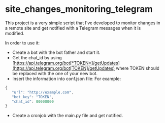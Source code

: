 # site_changes_monitoring_telegram

This project is a very simple script that I've developed to monitor changes in a remote site and get notified with a Telegram messages when it is modified.

In order to use it:

+ Create a bot with the bot father and start it.
+ Get the chat_id by using [https://api.telegram.org/bot[*TOKEN*]/getUpdates](https://api.telegram.org/bot[TOKEN]/getUpdates) where TOKEN should be replaced with the one of your new bot.
+ Insert the information into conf.json file:
 For example:
 ``` javascript
 {
    "url": "http://example.com",
    "bot_key": "TOKEN",
    "chat_id": 00000000
} 
```
+ Create a cronjob with the main.py file and get notified.
